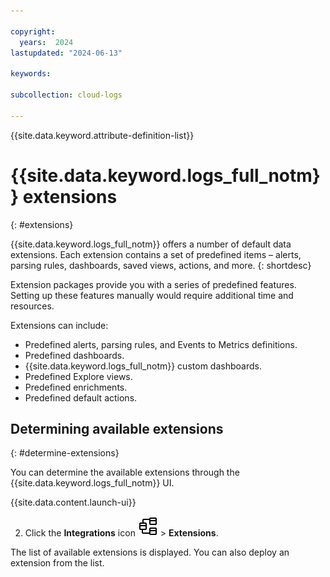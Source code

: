 ```yaml
---

copyright:
  years:  2024
lastupdated: "2024-06-13"

keywords:

subcollection: cloud-logs

---
```


{{site.data.keyword.attribute-definition-list}}

# {{site.data.keyword.logs_full_notm}} extensions
{: #extensions}

{{site.data.keyword.logs_full_notm}} offers a number of default data extensions. Each extension contains a set of predefined items – alerts, parsing rules, dashboards, saved views, actions, and more.
{: shortdesc}

Extension packages provide you with a series of predefined features. Setting up these features manually would require additional time and resources.

Extensions can include:

* Predefined alerts, parsing rules, and Events to Metrics definitions.
* Predefined dashboards.
* {{site.data.keyword.logs_full_notm}} custom dashboards.
* Predefined Explore views.
* Predefined enrichments.
* Predefined default actions.

## Determining available extensions
{: #determine-extensions}

You can determine the available extensions through the {{site.data.keyword.logs_full_notm}} UI.


{{site.data.content.launch-ui}}

2. Click the **Integrations** icon ![Integrations icon](/icons/integrations.svg "Integrations") > **Extensions**.

The list of available extensions is displayed. You can also deploy an extension from the list.
